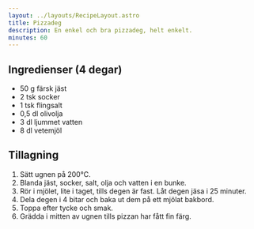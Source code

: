 ```yaml
---
layout: ../layouts/RecipeLayout.astro
title: Pizzadeg
description: En enkel och bra pizzadeg, helt enkelt.
minutes: 60
---
```


## Ingredienser (4 degar)

- 50 g färsk jäst
- 2 tsk socker
- 1 tsk flingsalt
- 0,5 dl olivolja
- 3 dl ljummet vatten
- 8 dl vetemjöl

## Tillagning

1. Sätt ugnen på 200°C.
1. Blanda jäst, socker, salt, olja och vatten i en bunke.
1. Rör i mjölet, lite i taget, tills degen är fast. Låt degen jäsa i 25 minuter.
1. Dela degen i 4 bitar och baka ut dem på ett mjölat bakbord.
1. Toppa efter tycke och smak.
1. Grädda i mitten av ugnen tills pizzan har fått fin färg.
